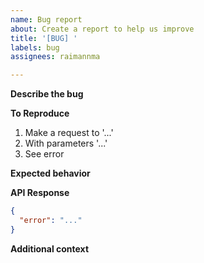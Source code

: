 ```yaml
---
name: Bug report
about: Create a report to help us improve
title: '[BUG] '
labels: bug
assignees: raimannma

---
```


**Describe the bug**
<!-- A clear and concise description of what the bug is. -->

**To Reproduce**
<!-- Steps to reproduce the behavior: -->

1. Make a request to '...'
2. With parameters '...'
3. See error

**Expected behavior**
<!-- A clear and concise description of what you expected to happen. -->

**API Response**
<!-- If applicable, add the API response to help explain your problem. -->

```json
{
  "error": "..."
}
```

**Additional context**
<!-- Add any other context about the problem here. -->

